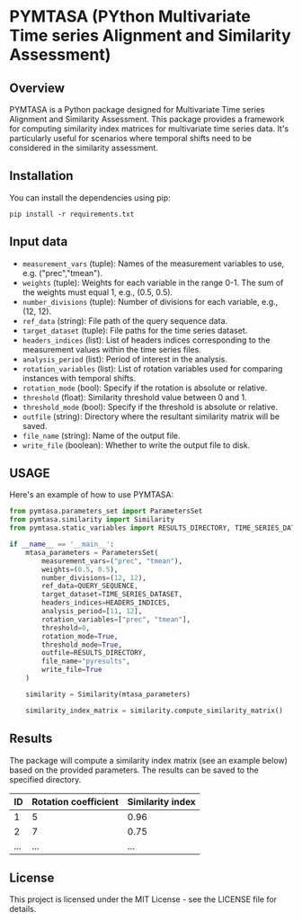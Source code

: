 # PYMTASA (PYthon Multivariate Time series Alignment and Similarity Assessment)

## Overview

PYMTASA is a Python package designed for Multivariate Time series Alignment and Similarity Assessment. This package provides a framework for computing similarity index matrices for multivariate time series data. It's particularly useful for scenarios where temporal shifts need to be considered in the similarity assessment.

## Installation

You can install the dependencies using pip:

```plaintext
pip install -r requirements.txt
```

## Input data

- `measurement_vars` (tuple): Names of the measurement variables to use, e.g. ("prec","tmean").
- `weights` (tuple): Weights for each variable in the range 0-1. The sum of the weights must equal 1, e.g., (0.5, 0.5).
- `number_divisions` (tuple): Number of divisions for each variable, e.g., (12, 12).
- `ref_data` (string): File path of the query sequence data.
- `target_dataset` (tuple): File paths for the time series dataset.
- `headers_indices` (list): List of headers indices corresponding to the measurement values within the time series files.
- `analysis_period` (list): Period of interest in the analysis.
- `rotation_variables` (list): List of rotation variables used for comparing instances with temporal shifts.
- `rotation_mode` (bool): Specify if the rotation is absolute or relative.
- `threshold` (float): Similarity threshold value between 0 and 1.
- `threshold_mode` (bool): Specify if the threshold is absolute or relative.
- `outfile` (string): Directory where the resultant similarity matrix will be saved.
- `file_name` (string): Name of the output file.
- `write_file` (boolean): Whether to write the output file to disk.

## USAGE

Here's an example of how to use PYMTASA:

```python
from pymtasa.parameters_set import ParametersSet
from pymtasa.similarity import Similarity
from pymtasa.static_variables import RESULTS_DIRECTORY, TIME_SERIES_DATASET, QUERY_SEQUENCE, HEADERS_INDICES

if __name__ == '__main__':
    mtasa_parameters = ParametersSet(
        measurement_vars=("prec", "tmean"),
        weights=(0.5, 0.5),
        number_divisions=(12, 12),
        ref_data=QUERY_SEQUENCE,
        target_dataset=TIME_SERIES_DATASET,
        headers_indices=HEADERS_INDICES,
        analysis_period=[11, 12],
        rotation_variables=["prec", "tmean"],
        threshold=0,
        rotation_mode=True,
        threshold_mode=True,
        outfile=RESULTS_DIRECTORY,
        file_name="pyresults",
        write_file=True
    )

    similarity = Similarity(mtasa_parameters)

    similarity_index_matrix = similarity.compute_similarity_matrix()
```

## Results
The package will compute a similarity index matrix (see an example below) based on the provided parameters. The results can be saved to the specified directory.

| ID      | Rotation coefficient | Similarity index |
| ----------- | ----------- | ----------- |
| 1      | 5       | 0.96      |
| 2   | 7        | 0.75        |
... | ... | ... |

## License
This project is licensed under the MIT License - see the LICENSE file for details.
